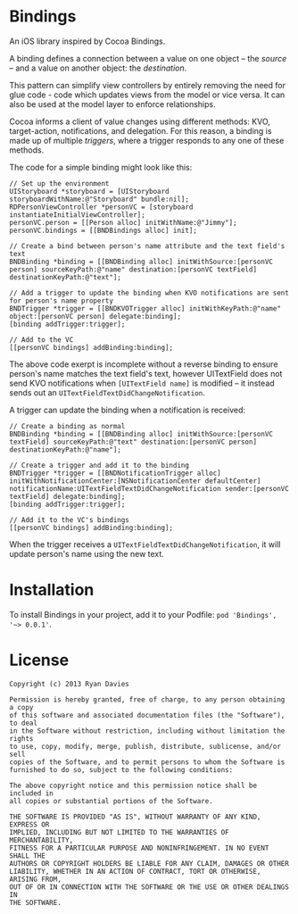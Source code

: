 Bindings
========

An iOS library inspired by Cocoa Bindings.

A binding defines a connection between a value on one object – the _source_ – and a value on another object: the _destination_.

This pattern can simplify view controllers by entirely removing the need for glue code - code which updates views from the model or vice versa. It can also be used at the model layer to enforce relationships.

Cocoa informs a client of value changes using different methods: KVO, target-action, notifications, and delegation. For this reason, a binding is made up of multiple _triggers_, where a trigger responds to any one of these methods.

The code for a simple binding might look like this:

    // Set up the environment
    UIStoryboard *storyboard = [UIStoryboard storyboardWithName:@"Storyboard" bundle:nil];
    RDPersonViewController *personVC = [storyboard instantiateInitialViewController];
    personVC.person = [[Person alloc] initWithName:@"Jimmy"];
    personVC.bindings = [[BNDBindings alloc] init];
    
    // Create a bind between person's name attribute and the text field's text
    BNDBinding *binding = [[BNDBinding alloc] initWithSource:[personVC person] sourceKeyPath:@"name" destination:[personVC textField] destinationKeyPath:@"text"];
    
    // Add a trigger to update the binding when KVO notifications are sent for person's name property
    BNDTrigger *trigger = [[BNDKVOTrigger alloc] initWithKeyPath:@"name" object:[personVC person] delegate:binding];
    [binding addTrigger:trigger];
    
    // Add to the VC
    [[personVC bindings] addBinding:binding];

The above code exerpt is incomplete without a reverse binding to ensure person's name matches the text field's text, however UITextField does not send KVO notifications when `[UITextField name]` is modified – it instead sends out an `UITextFieldTextDidChangeNotification`.

A trigger can update the binding when a notification is received:

    // Create a binding as normal
    BNDBinding *binding = [[BNDBinding alloc] initWithSource:[personVC textField] sourceKeyPath:@"text" destination:[personVC person] destinationKeyPath:@"name"];

    // Create a trigger and add it to the binding
    BNDTrigger *trigger = [[BNDNotificationTrigger alloc] initWithNotificationCenter:[NSNotificationCenter defaultCenter] notificationName:UITextFieldTextDidChangeNotification sender:[personVC textField] delegate:binding];
    [binding addTrigger:trigger];

    // Add it to the VC's bindings
    [[personVC bindings] addBinding:binding];

When the trigger receives a `UITextFieldTextDidChangeNotification`, it will update person's name using the new text.

Installation
============

To install Bindings in your project, add it to your Podfile: `pod 'Bindings', '~> 0.0.1'`.

License
=======

    Copyright (c) 2013 Ryan Davies

    Permission is hereby granted, free of charge, to any person obtaining a copy
    of this software and associated documentation files (the "Software"), to deal
    in the Software without restriction, including without limitation the rights
    to use, copy, modify, merge, publish, distribute, sublicense, and/or sell
    copies of the Software, and to permit persons to whom the Software is
    furnished to do so, subject to the following conditions:

    The above copyright notice and this permission notice shall be included in
    all copies or substantial portions of the Software.

    THE SOFTWARE IS PROVIDED "AS IS", WITHOUT WARRANTY OF ANY KIND, EXPRESS OR
    IMPLIED, INCLUDING BUT NOT LIMITED TO THE WARRANTIES OF MERCHANTABILITY,
    FITNESS FOR A PARTICULAR PURPOSE AND NONINFRINGEMENT. IN NO EVENT SHALL THE
    AUTHORS OR COPYRIGHT HOLDERS BE LIABLE FOR ANY CLAIM, DAMAGES OR OTHER
    LIABILITY, WHETHER IN AN ACTION OF CONTRACT, TORT OR OTHERWISE, ARISING FROM,
    OUT OF OR IN CONNECTION WITH THE SOFTWARE OR THE USE OR OTHER DEALINGS IN
    THE SOFTWARE.
